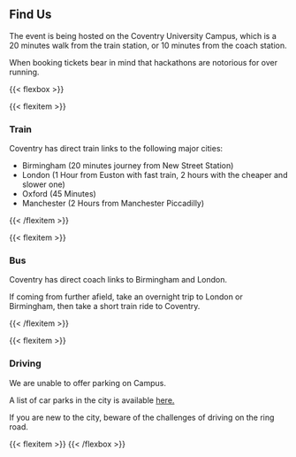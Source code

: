 ## Find Us

The event is being hosted on the Coventry University Campus, which is a 20 minutes
walk from the train station, or 10 minutes from the coach station.

When booking tickets bear in mind that hackathons are notorious for over running.

{{< flexbox >}}

{{< flexitem >}}
### <i class="fas fa-train"></i> Train

Coventry has direct train links to the following major cities:

* Birmingham (20 minutes journey from New Street Station)
* London (1 Hour from Euston with fast train, 2 hours with the cheaper and slower one)
* Oxford (45 Minutes)
* Manchester (2 Hours from Manchester Piccadilly)

{{< /flexitem >}}

{{< flexitem >}}
### <i class="fas fa-bus"></i>  Bus

Coventry has direct coach links to Birmingham and London. 

If coming from further afield, take an overnight trip to London or Birmingham, then take a short train ride to Coventry.

{{< /flexitem >}}

{{< flexitem >}}
### <i class="fas fa-car"></i>  Driving

We are unable to offer parking on Campus.

A list of car parks in the city is available
<a href="https://www.coventry.gov.uk/homepage/1024/parking_search_results?your-area-keyword=&your-area-category=191&your-area-postcode=CV1+5RR&your-area-radius=2">here.</a>

If you are new to the city, beware of the challenges of driving on the ring road.

{{< flexitem >}}
{{< /flexbox >}}
